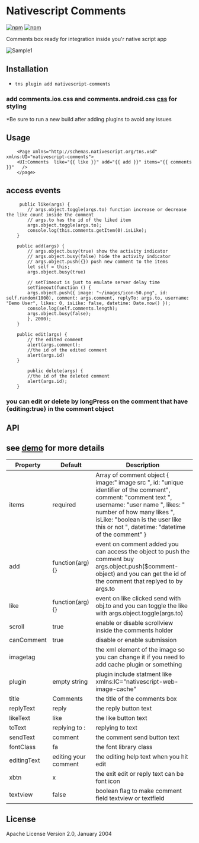 # Nativescript Comments
[![npm](https://img.shields.io/npm/v/nativescript-comments.svg?maxAge=2592000?style=plastic)](https://www.npmjs.com/package/nativescript-comments)
[![npm](https://img.shields.io/npm/dt/nativescript-comments.svg?maxAge=2592000?style=plastic)](https://www.npmjs.com/package/nativescript-comments)

Comments box ready for integration inside you'r native script app


![Sample1](http://codeobia.com/screenshots/comments.gif)

## Installation

- `tns plugin add nativescript-comments`

### add comments.ios.css and comments.android.css [css](https://github.com/moayadnajd/nativescript-comments/tree/master/demo/app) for styling 

*Be sure to run a new build after adding plugins to avoid any issues

## Usage 
	
```
    <Page xmlns="http://schemas.nativescript.org/tns.xsd" xmlns:UI="nativescript-comments">
    <UI:Comments  like="{{ like }}" add="{{ add }}" items="{{ comments }}"   />
    </page>
```

## access events

```
     public like(args) {
        // args.object.toggle(args.to) function increase or decrease the like count inside the comment
        // args.to has the id of the liked item 
        args.object.toggle(args.to);
        console.log(this.comments.getItem(0).isLike);
    }

    public add(args) {
        // args.object.busy(true) show the activity indicator
        // args.object.busy(false) hide the activity indicator
        // args.object.push({}) push new comment to the items 
        let self = this;
        args.object.busy(true)

        // setTimeout is just to emulate server delay time 
        setTimeout(function () {
        args.object.push({ image: "~/images/icon-50.png", id: self.random(1000), comment: args.comment, replyTo: args.to, username: "Demo User", likes: 0, isLike: false, datetime: Date.now() });
        console.log(self.comments.length);
        args.object.busy(false);
        }, 2000);
    }

    public edit(args) {
        // the edited comment 
        alert(args.comment);
        //the id of the edited comment
        alert(args.id)
    }

        public delete(args) {
        //the id of the deleted comment
        alert(args.id);
    }

```
### you can edit or delete by longPress on the comment that have {editing:true} in the comment object 


## API

## see [demo](https://github.com/moayadnajd/nativescript-comments/tree/master/demo) for more details


| Property | Default | Description |
| --- | --- | --- |
| items | required | Array of comment object { image:" image src ", id: "unique identifier of the comment", comment: "comment text ", username: "user name ", likes: " number of  how many likes ", isLike: "boolean is the user like this or not ", datetime: "datetime of the comment" } |
| add | function(arg){} | event on comment added you can access the object to push the comment buy args.object.push($comment-object) and you can get the id of the comment that replyed to by args.to |
| like | function(arg){} | event on like clicked send with obj.to and you can toggle the like with args.object.toggle(args.to) |
| scroll | true | enable or disable scrollview inside the comments holder |
| canComment | true | disable or enable submission|
| imagetag | <Image /> | the xml element of the image  so you can change it if you need to add cache plugin or something |
| plugin | empty string | plugin include statment like xmlns:IC="nativescript-web-image-cache" |
| title | Comments | the title of the comments box |
| replyText | reply | the reply button text |   
| likeText | like | the like button text |   
| toText | replying to : | replying to text  |   
| sendText | comment | the comment send button text |
| fontClass | fa | the font library class |
|editingText | editing your comment | the editing help text when you hit edit |
|xbtn | x | the exit edit or reply text can be font icon  |     
|textview | false | boolean flag to make comment field  textview  or textfield | 
## License

Apache License Version 2.0, January 2004


